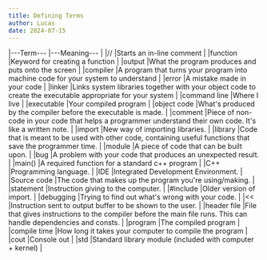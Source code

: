 ```yaml
---
title: Defining Terms
author: Lucas
date: 2024-07-15
---
```


|---Term---        |---Meaning---                                                                                                            |
|//                |Starts an in-line comment                                                                                                |
|function          |Keyword for creating a function                                                                                          |
|output            |What the program produces and puts onto the screen                                                                       |
|compiler          |A program that turns your program into machine code for your system to understand                                        |
|error             |A mistake made in your code                                                                                              |
|linker            |Links system libraries together with your object code to create the executable appropriate for your system               |
|command line      |Where I live                                                                                                             |
|executable        |Your compiled program                                                                                                    |
|object code       |What's produced by the compiler before the executable is made.                                                           |
|comment           |Piece of non-code in your code that helps a programmer understand their own code. It's like a written note.              |
|import            |New way of importing libraries.                                                                                          |
|library           |Code that is meant to be used with other code, containing useful functions that save the programmer time.                |
|module            |A piece of code that can be built upon.                                                                                  |
|bug               |A problem with your code that produces an unexpected result.                                                             |
|main()            |A required function for a standard c++ program                                                                           |
|C++               |Programming language.                                                                                                    |
|IDE               |Integrated Development Environment.                                                                                      |
|Source code       |The code that makes up the program you're using/making.                                                                  |
|statement         |Instruction giving to the computer.                                                                                      |
|#include          |Older version of import.                                                                                                 |
|debugging         |Trying to find out what's wrong with your code.                                                                          |
|<<                |Instruction sent to output buffer to be shown to the user.                                                               |
|header file       |File that gives instructions to the compiler before the main file runs. This can handle dependencies and consts.         |
|program           |The compiled program                                                                                                     |
|compile time      |How long it takes your computer to compile the program                                                                   |
|cout              |Console out                                                                                                              |
|std               |Standard library module (included with computer + kernel)                                                                |

